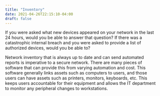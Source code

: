 ```yaml
---
title: "Inventory"
date: 2021-04-26T22:15:10-04:00
draft: false
---
```


If you were asked what new devices appeared on your network in the last 24 hours, would you be able to answer that question? If there was a catastrophic internal breach and you were asked to provide a list of authorized devices, would you be able to? 

Network inventory that is always up to date and can send automated reports is imperative to a secure network. There are many pieces of software that can provide this from varying automation and cost. This software generally links assets such as computers to users, and those users can have assets such as printers, monitors, keyboards, etc. This keeps users accountable for their equipment and allows the IT department to monitor any peripheral changes to workstations. 
